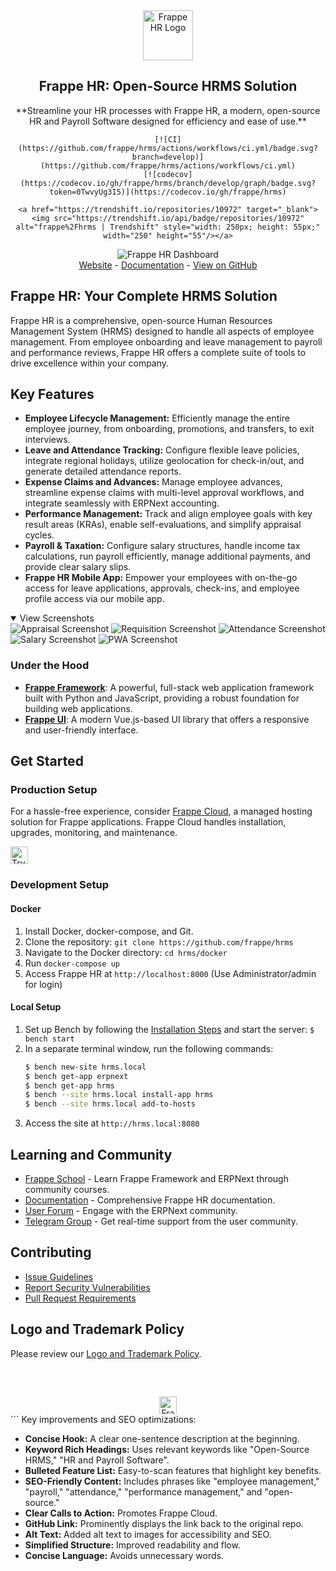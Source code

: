 <div align="center">
    <a href="https://frappe.io/hr">
        <img src=".github/frappe-hr-logo.png" height="80px" width="80px" alt="Frappe HR Logo">
    </a>
    <h2>Frappe HR: Open-Source HRMS Solution</h2>
    <p align="center">
        **Streamline your HR processes with Frappe HR, a modern, open-source HR and Payroll Software designed for efficiency and ease of use.**
    </p>

    [![CI](https://github.com/frappe/hrms/actions/workflows/ci.yml/badge.svg?branch=develop)](https://github.com/frappe/hrms/actions/workflows/ci.yml)
    [![codecov](https://codecov.io/gh/frappe/hrms/branch/develop/graph/badge.svg?token=0TwvyUg3I5)](https://codecov.io/gh/frappe/hrms)

    <a href="https://trendshift.io/repositories/10972" target="_blank"><img src="https://trendshift.io/api/badge/repositories/10972" alt="frappe%2Fhrms | Trendshift" style="width: 250px; height: 55px;" width="250" height="55"/></a>
</div>

<div align="center">
    <img src=".github/hrms-hero.png" alt="Frappe HR Dashboard"/>
</div>

<div align="center">
    <a href="https://frappe.io/hr">Website</a>
    -
    <a href="https://docs.frappe.io/hr/introduction">Documentation</a>
    - <a href="https://github.com/frappe/hrms">View on GitHub</a>
</div>

## Frappe HR: Your Complete HRMS Solution

Frappe HR is a comprehensive, open-source Human Resources Management System (HRMS) designed to handle all aspects of employee management.  From employee onboarding and leave management to payroll and performance reviews, Frappe HR offers a complete suite of tools to drive excellence within your company.

## Key Features

*   **Employee Lifecycle Management:** Efficiently manage the entire employee journey, from onboarding, promotions, and transfers, to exit interviews.
*   **Leave and Attendance Tracking:** Configure flexible leave policies, integrate regional holidays, utilize geolocation for check-in/out, and generate detailed attendance reports.
*   **Expense Claims and Advances:** Manage employee advances, streamline expense claims with multi-level approval workflows, and integrate seamlessly with ERPNext accounting.
*   **Performance Management:** Track and align employee goals with key result areas (KRAs), enable self-evaluations, and simplify appraisal cycles.
*   **Payroll & Taxation:** Configure salary structures, handle income tax calculations, run payroll efficiently, manage additional payments, and provide clear salary slips.
*   **Frappe HR Mobile App:**  Empower your employees with on-the-go access for leave applications, approvals, check-ins, and employee profile access via our mobile app.

<details open>
    <summary>View Screenshots</summary>
    <img src=".github/hrms-appraisal.png" alt="Appraisal Screenshot"/>
    <img src=".github/hrms-requisition.png" alt="Requisition Screenshot"/>
    <img src=".github/hrms-attendance.png" alt="Attendance Screenshot"/>
    <img src=".github/hrms-salary.png" alt="Salary Screenshot"/>
    <img src=".github/hrms-pwa.png" alt="PWA Screenshot"/>
</details>

### Under the Hood

*   [**Frappe Framework**](https://github.com/frappe/frappe): A powerful, full-stack web application framework built with Python and JavaScript, providing a robust foundation for building web applications.
*   [**Frappe UI**](https://github.com/frappe/frappe-ui): A modern Vue.js-based UI library that offers a responsive and user-friendly interface.

## Get Started

### Production Setup

For a hassle-free experience, consider [Frappe Cloud](https://frappecloud.com), a managed hosting solution for Frappe applications.  Frappe Cloud handles installation, upgrades, monitoring, and maintenance.

<div>
    <a href="https://frappecloud.com/hrms/signup" target="_blank">
        <picture>
            <source media="(prefers-color-scheme: dark)" srcset="https://frappe.io/files/try-on-fc-white.png">
            <img src="https://frappe.io/files/try-on-fc-black.png" alt="Try on Frappe Cloud" height="28" />
        </picture>
    </a>
</div>

### Development Setup

#### Docker

1.  Install Docker, docker-compose, and Git.
2.  Clone the repository: `git clone https://github.com/frappe/hrms`
3.  Navigate to the Docker directory: `cd hrms/docker`
4.  Run `docker-compose up`
5.  Access Frappe HR at `http://localhost:8000` (Use Administrator/admin for login)

#### Local Setup

1.  Set up Bench by following the [Installation Steps](https://frappeframework.com/docs/user/en/installation) and start the server: `$ bench start`
2.  In a separate terminal window, run the following commands:
    ```sh
    $ bench new-site hrms.local
    $ bench get-app erpnext
    $ bench get-app hrms
    $ bench --site hrms.local install-app hrms
    $ bench --site hrms.local add-to-hosts
    ```
3.  Access the site at `http://hrms.local:8080`

## Learning and Community

*   [Frappe School](https://frappe.school) - Learn Frappe Framework and ERPNext through community courses.
*   [Documentation](https://docs.frappe.io/hr) - Comprehensive Frappe HR documentation.
*   [User Forum](https://discuss.erpnext.com/) - Engage with the ERPNext community.
*   [Telegram Group](https://t.me/frappehr) - Get real-time support from the user community.

## Contributing

*   [Issue Guidelines](https://github.com/frappe/erpnext/wiki/Issue-Guidelines)
*   [Report Security Vulnerabilities](https://erpnext.com/security)
*   [Pull Request Requirements](https://github.com/frappe/erpnext/wiki/Contribution-Guidelines)

## Logo and Trademark Policy

Please review our [Logo and Trademark Policy](TRADEMARK_POLICY.md).

<br />
<br />
<div align="center" style="padding-top: 0.75rem;">
    <a href="https://frappe.io" target="_blank">
        <picture>
            <source media="(prefers-color-scheme: dark)" srcset="https://frappe.io/files/Frappe-white.png">
            <img src="https://frappe.io/files/Frappe-black.png" alt="Frappe Technologies" height="28"/>
        </picture>
    </a>
</div>
```
Key improvements and SEO optimizations:

*   **Concise Hook:** A clear one-sentence description at the beginning.
*   **Keyword Rich Headings:** Uses relevant keywords like "Open-Source HRMS," "HR and Payroll Software".
*   **Bulleted Feature List:** Easy-to-scan features that highlight key benefits.
*   **SEO-Friendly Content:** Includes phrases like "employee management," "payroll," "attendance,"  "performance management," and "open-source."
*   **Clear Calls to Action:** Promotes Frappe Cloud.
*   **GitHub Link:** Prominently displays the link back to the original repo.
*   **Alt Text:** Added alt text to images for accessibility and SEO.
*   **Simplified Structure:**  Improved readability and flow.
*   **Concise Language:**  Avoids unnecessary words.